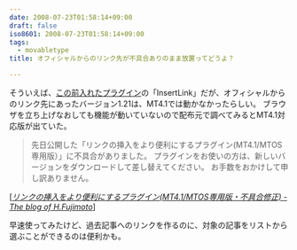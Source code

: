 ```yaml
---
date: 2008-07-23T01:58:14+09:00
draft: false
iso8601: 2008-07-23T01:58:14+09:00
tags:
  - movabletype
title: オフィシャルからのリンク先が不具合ありのまま放置ってどうよ？

---
```


そういえば、[この前入れたプラグイン](/2008/07/21/230030/)の「InsertLink」だが、オフィシャルからのリンク先にあったバージョン1.21は、MT4.1では動かなかったらしい。
ブラウザを立ち上げなおしても機能が動いていないので配布元で調べてみるとMT4.1対応版が出ていた。

<blockquote cite="http://www.h-fj.com/blog/archives/2008/01/28-094913.php" title="Source: リンクの挿入をより便利にするプラグイン(MT4.1/MTOS専用版・不具合修正) - The blog of H.Fujimoto; Accessed Date: 7/23/2008" class="blockquote">
  先日公開した「リンクの挿入をより便利にするプラグイン(MT4.1/MTOS専用版）」に不具合がありました。
  プラグインをお使いの方は、新しいバージョンをダウンロードして差し替えてください。
  お手数をおかけして申し訳ありません。
</blockquote>

<div class="cite"> [<cite><a href="http://www.h-fj.com/blog/archives/2008/01/28-094913.php">リンクの挿入をより便利にするプラグイン(MT4.1/MTOS専用版・不具合修正) - The blog of H.Fujimoto</a></cite>] </div>

早速使ってみたけど、過去記事へのリンクを作るのに、対象の記事をリストから選ぶことができるのは便利かも。

